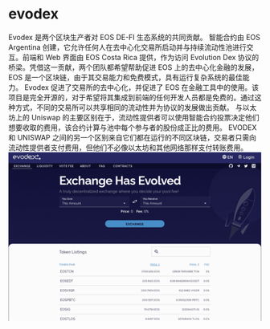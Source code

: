 # evodex

Evodex 是两个区块生产者对 EOS DE-FI 生态系统的共同贡献。
智能合约由 EOS Argentina 创建，它允许任何人在去中心化交易所启动并与持续流动性池进行交互。前端和 Web 界面由 EOS Costa Rica 提供，作为访问 Evolution Dex 协议的桥梁。凭借这一贡献，两个团队都希望帮助促进 EOS 上的去中心化金融的发展，EOS 是一个区块链，由于其交易能力和免费模式，具有运行复杂系统的最佳能力。
Evodex 促进了交易所的去中心化，并促进了 EOS 在金融工具中的使用。该项目是完全开源的，对于希望将其集成到前端的任何开发人员都是免费的。通过这种方式，不同的交易所可以共享相同的流动性并为协议的发展做出贡献。
与以太坊上的 Uniswap 的主要区别在于，流动性提供者可以使用智能合约投票决定他们想要收取的费用，该合约计算与池中每个参与者的股份成正比的费用。
EVODEX 和 UNISWAP 之间的另一个区别来自它们都在运行的不同区块链，交易者只需向流动性提供者支付费用，但他们不必像以太坊和其他网络那样支付转账费用。![evodex-dapp-defi-eos-image1_80622edd9cfc52be88cf119c3e30c797](evodex-dapp-defi-eos-image1_80622edd9cfc52be88cf119c3e30c797.png)
